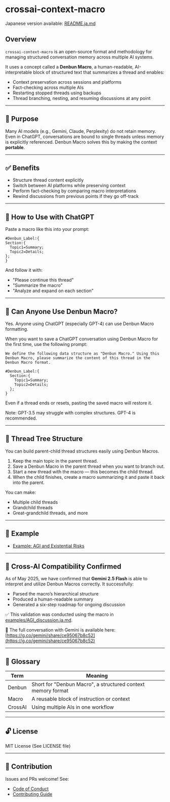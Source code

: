 # crossai-context-macro  

Japanese version available: [README.ja.md](./README.ja.md)


## Overview
`crossai-context-macro` is an open-source format and methodology for managing structured conversation memory across multiple AI systems.

It uses a concept called a **Denbun Macro**, a human-readable, AI-interpretable block of structured text that summarizes a thread and enables:
- Context preservation across sessions and platforms
- Fact-checking across multiple AIs
- Restarting stopped threads using backups
- Thread branching, nesting, and resuming discussions at any point

---

## 🧠 Purpose

Many AI models (e.g., Gemini, Claude, Perplexity) do not retain memory. Even in ChatGPT, conversations are bound to single threads unless memory is explicitly referenced. Denbun Macro solves this by making the context **portable**.

---

## ✅ Benefits

- Structure thread content explicitly
- Switch between AI platforms while preserving context
- Perform fact-checking by comparing macro interpretations
- Rewind discussions from previous points if they go off-track

---

## 🧰 How to Use with ChatGPT

Paste a macro like this into your prompt:

~~~
#Denbun_Label:{
Section:{
  Topic1=Summary;
  Topic2=Details;
};
}
~~~

And follow it with:

- "Please continue this thread"
- "Summarize the macro"
- "Analyze and expand on each section"

---

## 🌱 Can Anyone Use Denbun Macro?

Yes. Anyone using ChatGPT (especially GPT-4) can use Denbun Macro formatting.  

When you want to save a ChatGPT conversation using Denbun Macro for the first time, use the following prompt:  
~~~
We define the following data structure as "Denbun Macro." Using this Denbun Macro, please summarize the content of this thread in the Denbun Macro format.

#Denbun_Label:{
  Section:{
    Topic1=Summary;
    Topic2=Details;
  };
}
~~~  
Even if a thread ends or resets, pasting the saved macro will restore it.

Note: GPT-3.5 may struggle with complex structures. GPT-4 is recommended.

---

## 🧬 Thread Tree Structure

You can build parent-child thread structures easily using Denbun Macros.

1. Keep the main topic in the parent thread.
2. Save a Denbun Macro in the parent thread when you want to branch out.
3. Start a new thread with the macro — this becomes the child thread.
4. When the child finishes, create a macro summarizing it and paste it back into the parent.

You can make:
- Multiple child threads
- Grandchild threads
- Great-grandchild threads, and more

---

## 📂 Example

- [Example: AGI and Existential Risks](./examples/AGI_discussion.md)

---

## 🚀 Cross-AI Compatibility Confirmed

As of May 2025, we have confirmed that **Gemini 2.5 Flash** is able to interpret and utilize Denbun Macros correctly. It successfully:

- Parsed the macro’s hierarchical structure
- Produced a human-readable summary
- Generated a six-step roadmap for ongoing discussion

✅ This validation was conducted using the macro in [examples/AGI_discussion.ja.md](./examples/AGI_discussion.ja.md).

🔗 The full conversation with Gemini is available here:  
[https://g.co/gemini/share/ce95067b8c52](https://g.co/gemini/share/ce95067b8c52)

---
## 📖 Glossary

| Term | Meaning |
|------|---------|
| Denbun | Short for "Denbun Macro", a structured context memory format |
| Macro | A reusable block of instruction or context |
| CrossAI | Using multiple AIs in one workflow |

---

## 🔓 License

MIT License (See LICENSE file)

---

## 🤝 Contribution

Issues and PRs welcome! See:
- [Code of Conduct](./CODE_OF_CONDUCT.md)
- [Contributing Guide](./CONTRIBUTING.md)
